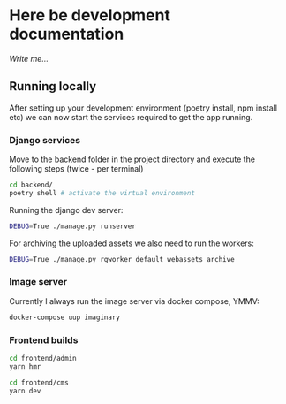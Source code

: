# Here be development documentation

*Write me...*

## Running locally

After setting up your development environment (poetry install, npm install etc) we can now start 
the services required to get the app running.

### Django services

Move to the backend folder in the project directory and execute the following steps (twice - per terminal)

```bash
cd backend/
poetry shell # activate the virtual environment
```

Running the django dev server:
 
```bash
DEBUG=True ./manage.py runserver
```

For archiving the uploaded assets we also need to run the workers:

```bash
DEBUG=True ./manage.py rqworker default webassets archive
```


### Image server

Currently I always run the image server via docker compose, YMMV:

```bash
docker-compose uup imaginary
```

### Frontend builds

```bash
cd frontend/admin
yarn hmr
```

```bash
cd frontend/cms
yarn dev
```



